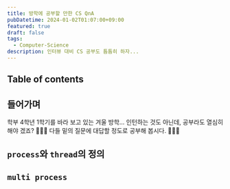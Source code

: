 ```yaml
---
title: 방학에 공부할 만한 CS QnA
pubDatetime: 2024-01-02T01:07:00+09:00
featured: true
draft: false
tags:
  - Computer-Science
description: 인터뷰 대비 CS 공부도 틈틈히 하자...
---
```


## Table of contents

## 들어가며

학부 4학년 1학기를 바라 보고 있는 겨울 방학...
인턴하는 것도 아닌데, 공부라도 열심히 해야 겠죠? 🤣🤣🤣
다들 밑의 질문에 대답할 정도로 공부해 봅시다. 🚀🚀🚀

## `process`와 `thread`의 정의

## `multi process`
